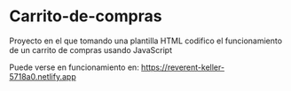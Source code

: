 # Carrito-de-compras

Proyecto en el que tomando una plantilla HTML codifico el funcionamiento de un carrito de compras usando JavaScript

Puede verse en funcionamiento en:
https://reverent-keller-5718a0.netlify.app
